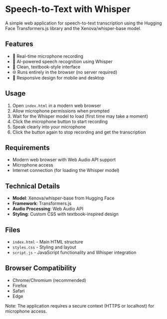 # Speech-to-Text with Whisper

A simple web application for speech-to-text transcription using the Hugging Face Transformers.js library and the Xenova/whisper-base model.

## Features

- 🎤 Real-time microphone recording
- 🤖 AI-powered speech recognition using Whisper
- 📝 Clean, textbook-style interface
- 🌐 Runs entirely in the browser (no server required)
- 📱 Responsive design for mobile and desktop

## Usage

1. Open `index.html` in a modern web browser
2. Allow microphone permissions when prompted
3. Wait for the Whisper model to load (first time may take a moment)
4. Click the microphone button to start recording
5. Speak clearly into your microphone
6. Click the button again to stop recording and get the transcription

## Requirements

- Modern web browser with Web Audio API support
- Microphone access
- Internet connection (for loading the Whisper model)

## Technical Details

- **Model**: Xenova/whisper-base from Hugging Face
- **Framework**: Transformers.js
- **Audio Processing**: Web Audio API
- **Styling**: Custom CSS with textbook-inspired design

## Files

- `index.html` - Main HTML structure
- `styles.css` - Styling and layout
- `script.js` - JavaScript functionality and Whisper integration

## Browser Compatibility

- Chrome/Chromium (recommended)
- Firefox
- Safari
- Edge

Note: The application requires a secure context (HTTPS or localhost) for microphone access.